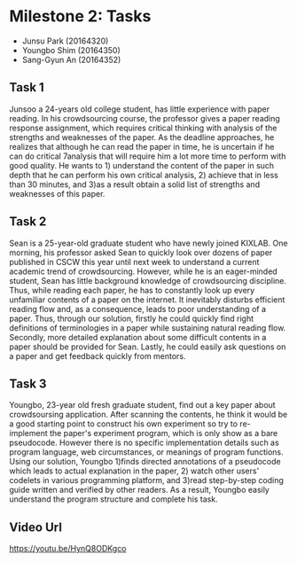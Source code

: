 # Milestone 2: Tasks
- Junsu Park (20164320)
- Youngbo Shim (20164350)
- Sang-Gyun An (20164352)  

## Task 1
Junsoo a 24-years old college student, has little experience with paper reading. In his crowdsourcing course, the professor gives a paper reading response assignment, which requires critical thinking with analysis of the strengths and weaknesses of the paper. As the deadline approaches, he realizes that although he can read the paper in time, he is uncertain if he can do critical 7analysis that will require him a lot more time to perform with good quality. He wants to 1) understand the content of the paper in such depth that he can perform his own critical analysis, 2) achieve that in less than 30 minutes, and 3)as a result obtain a solid list of strengths and weaknesses of this paper.

## Task 2
Sean is a 25-year-old graduate student who have newly joined KIXLAB. One morning, his professor asked Sean to quickly look over dozens of paper published in CSCW this year until next week to understand a current academic trend of crowdsourcing. However, while he is an eager-minded student, Sean has little background knowledge of crowdsourcing discipline. Thus, while reading each paper, he has to constantly look up every unfamiliar contents of a paper on the internet. It inevitably disturbs efficient reading flow and, as a consequence, leads to poor understanding of a paper. Thus, through our solution, firstly he could quickly find right definitions of terminologies in a paper while sustaining natural reading flow. Secondly, more detailed explanation about some difficult contents in a paper should be provided for Sean. Lastly, he could easily ask questions on a paper and get feedback quickly from mentors.

## Task 3
Youngbo, 23-year old fresh graduate student, find out a key paper about crowdsoursing application. After scanning the contents, he think it would be a good starting point to construct his own experiment so try to re-implement the paper's experiment program, which is only show as a bare pseudocode. However there is no specific implementation details such as program language, web circumstances, or meanings of program functions. Using our solution, Youngbo 1)finds directed annotations of a pseudocode which leads to actual explanation in the paper, 2) watch other users' codelets in various programming platform, and 3)read step-by-step coding guide written and verified by other readers. As a result, Youngbo easily understand the program structure and complete his task.

## Video Url
<https://youtu.be/HynQ8ODKgco>
